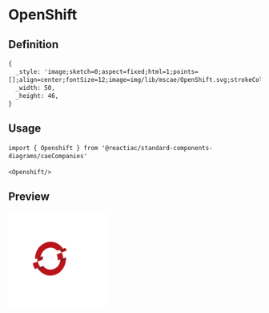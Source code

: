 # OpenShift

## Definition

```
{
  _style: 'image;sketch=0;aspect=fixed;html=1;points=[];align=center;fontSize=12;image=img/lib/mscae/OpenShift.svg;strokeColor=none;',
  _width: 50,
  _height: 46,
}
```

## Usage

```
import { Openshift } from '@reactiac/standard-components-diagrams/caeCompanies'

<Openshift/>
```

## Preview

<img src="./openshift.png" width="200"/>
